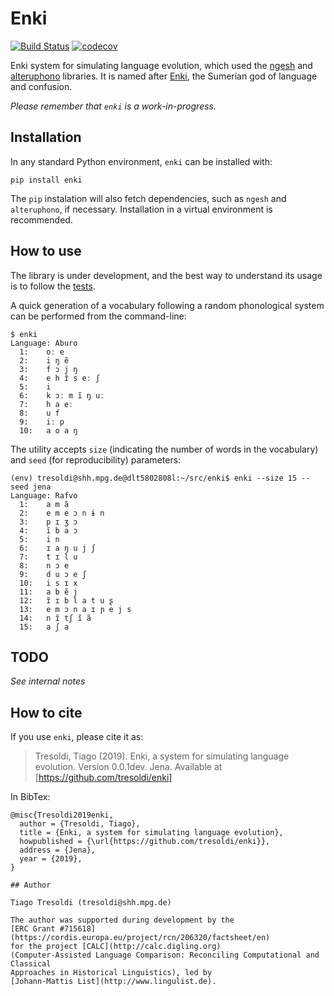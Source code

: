 # Enki

[![Build Status](https://travis-ci.org/tresoldi/enki.svg?branch=master)](https://travis-ci.org/tresoldi/enki)
[![codecov](https://codecov.io/gh/tresoldi/enki/branch/master/graph/badge.svg?token=o5ntv3ssOH)](https://codecov.io/gh/tresoldi/enki)

Enki system for simulating language evolution, which used the
[ngesh](https://github.com/tresoldi/ngesh) and
[alteruphono](https://github.com/tresoldi/alteruphono) libraries.
It is named after
[Enki](https://en.wikipedia.org/wiki/Enki), the Sumerian god of language and
confusion.

*Please remember that `enki` is a work-in-progress.*

## Installation

In any standard Python environment, `enki` can be installed with:

```
pip install enki
```

The `pip` instalation will also fetch dependencies, such as `ngesh` and
`alteruphono`, if necessary. Installation in a virtual environment is
recommended.

## How to use

The library is under development, and the best way to understand its
usage is to follow the
[tests](https://github.com/tresoldi/enki/blob/master/tests/test_enki.py).

A quick generation of a vocabulary following a random phonological
system can be performed from the command-line:

```
$ enki
Language: Aburo
  1:    oː e
  2:    i ŋ ẽ
  3:    f ɔ j ŋ
  4:    e h ɪ̃ s eː ʃ
  5:    i
  6:    k ɔː m ĩ ŋ uː
  7:    h a eː
  8:    u f
  9:    iː p
  10:   a o a ŋ
```

The utility accepts `size` (indicating the number of words in the
vocabulary) and `seed` (for reproducibility) parameters:

```
(env) tresoldi@shh.mpg.de@dlt5802808l:~/src/enki$ enki --size 15 --seed jena
Language: Rafvo
  1:    a m ã
  2:    e m e ɔ n ɨ n
  3:    p ɪ ʒ ɔ
  4:    ĩ b a ɔ
  5:    i n
  6:    ɪ a ŋ u j ʃ
  7:    t ɪ l u
  8:    n ɔ e
  9:    d u ɔ e ʃ
  10:   i s ɪ x
  11:   a b ẽ j
  12:   ɪ̃ ɪ b l a t u ʂ
  13:   e m ɔ n a ɪ ɲ e j s
  14:   n ɪ̃ tʃ ĩ ã
  15:   a ʃ a
```

## TODO

*See internal notes*

## How to cite

If you use `enki`, please cite it as:

> Tresoldi, Tiago (2019). Enki, a system for simulating language evolution.
Version 0.0.1dev. Jena. Available at [https://github.com/tresoldi/enki]

In BibTex:

```
@misc{Tresoldi2019enki,
  author = {Tresoldi, Tiago},
  title = {Enki, a system for simulating language evolution},
  howpublished = {\url{https://github.com/tresoldi/enki}},
  address = {Jena},
  year = {2019},
}

## Author

Tiago Tresoldi (tresoldi@shh.mpg.de)

The author was supported during development by the 
[ERC Grant #715618](https://cordis.europa.eu/project/rcn/206320/factsheet/en)
for the project [CALC](http://calc.digling.org)
(Computer-Assisted Language Comparison: Reconciling Computational and Classical
Approaches in Historical Linguistics), led by
[Johann-Mattis List](http://www.lingulist.de).

```
